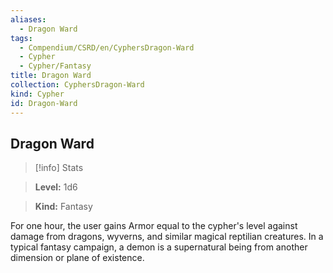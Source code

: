 ```yaml
---
aliases:
  - Dragon Ward
tags:
  - Compendium/CSRD/en/CyphersDragon-Ward
  - Cypher
  - Cypher/Fantasy
title: Dragon Ward
collection: CyphersDragon-Ward
kind: Cypher
id: Dragon-Ward
---
```

## Dragon Ward    
>[!info] Stats    
> **Level:** 1d6    
> **Kind:** Fantasy  
    
For one hour, the user gains Armor equal to the cypher's level against damage from dragons, wyverns, and similar magical reptilian creatures. In a typical fantasy campaign, a demon is a supernatural being from another dimension or plane of existence.
